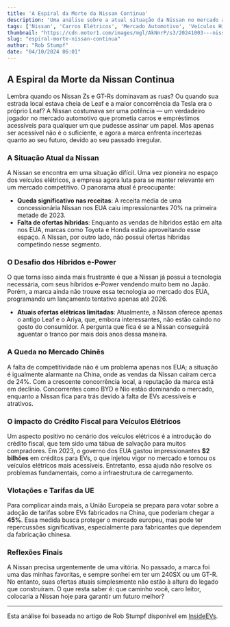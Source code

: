 ```yaml
---
title: 'A Espiral da Morte da Nissan Continua'
description: 'Uma análise sobre a atual situação da Nissan no mercado automotivo e os desafios enfrentados, especialmente na competição de veículos elétricos.'
tags: ['Nissan', 'Carros Elétricos', 'Mercado Automotivo', 'Veículos Híbridos', 'Inovação']
thumbnail: "https://cdn.motor1.com/images/mgl/AkNnrP/s3/20241003---nissan-spiral-cm-hero.jpg.jpg"
slug: "espiral-morte-nissan-continua"
author: "Rob Stumpf"
date: "04/10/2024 06:01"
---
```


## A Espiral da Morte da Nissan Continua

Lembra quando os Nissan Zs e GT-Rs dominavam as ruas? Ou quando sua estrada local estava cheia de Leaf e a maior concorrência da Tesla era o próprio Leaf? A Nissan costumava ser uma potência — um verdadeiro jogador no mercado automotivo que prometia carros e empréstimos acessíveis para qualquer um que pudesse assinar um papel. Mas apenas ser acessível não é o suficiente, e agora a marca enfrenta incertezas quanto ao seu futuro, devido ao seu passado irregular.

### A Situação Atual da Nissan

A Nissan se encontra em uma situação difícil. Uma vez pioneira no espaço dos veículos elétricos, a empresa agora luta para se manter relevante em um mercado competitivo. O panorama atual é preocupante:  

- **Queda significativo nas receitas**: A receita média de uma concessionária Nissan nos EUA caiu impressionantes 70% na primeira metade de 2023.
- **Falta de ofertas híbridas**: Enquanto as vendas de híbridos estão em alta nos EUA, marcas como Toyota e Honda estão aproveitando esse espaço. A Nissan, por outro lado, não possui ofertas híbridas competindo nesse segmento.

### O Desafio dos Híbridos e-Power

O que torna isso ainda mais frustrante é que a Nissan já possui a tecnologia necessária, com seus híbridos e-Power vendendo muito bem no Japão. Porém, a marca ainda não trouxe essa tecnologia ao mercado dos EUA, programando um lançamento tentativo apenas até 2026.

- **Atuais ofertas elétricas limitadas**: Atualmente, a Nissan oferece apenas o antigo Leaf e o Ariya, que, embora interessantes, não estão caindo no gosto do consumidor. A pergunta que fica é se a Nissan conseguirá aguentar o tranco por mais dois anos dessa maneira.

### A Queda no Mercado Chinês

A falta de competitividade não é um problema apenas nos EUA; a situação é igualmente alarmante na China, onde as vendas da Nissan caíram cerca de 24%. Com a crescente concorrência local, a reputação da marca está em declínio. Concorrentes como BYD e Nio estão dominando o mercado, enquanto a Nissan fica para trás devido à falta de EVs acessíveis e atrativos.

### O impacto do Crédito Fiscal para Veículos Elétricos

Um aspecto positivo no cenário dos veículos elétricos é a introdução do crédito fiscal, que tem sido uma tábua de salvação para muitos compradores. Em 2023, o governo dos EUA gastou impressionantes **$2 bilhões** em créditos para EVs, o que injetou vigor no mercado e tornou os veículos elétricos mais acessíveis. Entretanto, essa ajuda não resolve os problemas fundamentais, como a infraestrutura de carregamento.

### VIotações e Tarifas da UE

Para complicar ainda mais, a União Europeia se prepara para votar sobre a adoção de tarifas sobre EVs fabricados na China, que poderiam chegar a **45%**. Essa medida busca proteger o mercado europeu, mas pode ter repercussões significativas, especialmente para fabricantes que dependem da fabricação chinesa.

### Reflexões Finais

A Nissan precisa urgentemente de uma vitória. No passado, a marca foi uma das minhas favoritas, e sempre sonhei em ter um 240SX ou um GT-R. No entanto, suas ofertas atuais simplesmente não estão à altura do legado que construíram. O que resta saber é: que caminho você, caro leitor, colocaria a Nissan hoje para garantir um futuro melhor?

---

Esta análise foi baseada no artigo de Rob Stumpf disponível em [InsideEVs](https://insideevs.com/news/735968/nissan-death-spiral-continues-global/).  
